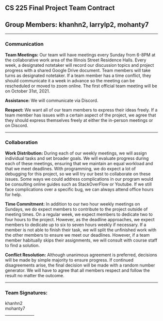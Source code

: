 ## <strong>CS 225 Final Project Team Contract</strong>
## <strong>Group Members:</strong> khanhn2, larrylp2, mohanty7
---


### <strong>Communication</strong>
<strong>Team Meetings:</strong> Our team will have meetings every Sunday from 6-8PM at the collaborative work area of the Illinois Street Residence Halls. Every week, a designated notetaker will record our discussion topics and project progress with a shared Google Drive document. Team members will take turns as designated notetaker. If a team member has a time conflict, they should communicate it a week in advance so the meeting can be rescheduled or moved to zoom online. The first official team meeting will be on October 31st, 2021. <br>

<strong>Assistance:</strong> We will communicate via Discord. <br>

<strong>Respect:</strong> We want all of our team members to express their ideas freely. If a team member has issues with a certain aspect of the project, we agree that they should express themselves freely at either the in-person meetings or on Discord. <br>
 
--- 

### <strong>Collaboration</strong>


<strong>Work Distribution:</strong> During each of our weekly meetings, we will assign individual tasks and set broader goals. We will evaluate progress during each of these meetings, ensuring that we maintain an equal workload and that we meet deadlines. With programming, we do expect a lot of debugging for this project, so we will try our best to collaborate on these issues. Some ways we could address complications in our program would be consulting online guides such as StackOverFlow or Youtube. If we still face complications over a specific bug, we can always attend office hours for help. <br>

<strong>Time Commitment:</strong> In addition to our two hour weekly meetings on Sundays, we do expect members to contribute to the project outside of meeting times. On a regular week, we expect members to dedicate two to four hours to the project. However, as the deadline approaches, we expect members to dedicate up to six to seven hours weekly if necessary. If a member is not able to finish their task, we will split the unfinished work with the other members to ensure we meet our deadlines. However, if a team member habitually skips their assignments, we will consult with course staff to find a solution. <br>

<strong>Conflict Resolution:</strong> Although unanimous agreement is preferred, decisions will be made by simple majority to ensure progress. If continued disagreements arise, the final decision will be made with a random number generator. We will have to agree that all members respect and follow the result no matter the outcome. <br>

---
### <strong>Team Signatures:</strong> <br>
khanhn2 <br>
mohanty7 <br>
_______________ <br>
